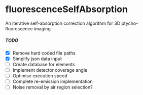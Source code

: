 # fluorescenceSelfAbsorption
An iterative self-absorption correction algorithm for 3D ptycho-fluorescence imaging

##### TODO
- [x] Remove hard coded file paths
- [x] Simplify json data input
- [ ] Create database for elements
- [ ] Implement detector coverage angle
- [ ] Optimise execution speed
- [ ] Complete re-emission implementation
- [ ] Noise removal by air region selection?
